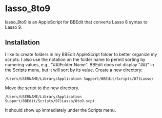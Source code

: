 lasso_8to9
==========

lasso_8to9 is an AppleScript for BBEdit that converts Lasso 8 syntax to Lasso 9.

Installation
------------
I like to create folders in my BBEdit AppleScript folder to better organize my scripts.
I also use the notation on the folder name to permit sorting by numering values, e.g.,
"##)Folder Name".  BBEdit does not display "##)" in the Scripts menu, but it will sort
by its value.  Create a new directory:

    /Users/USERNAME/Library/Application Support/BBEdit/Scripts/07)Lasso/

Move the script to the new directory.

    /Users/USERNAME/Library/Application Support/BBEdit/Scripts/07)Lasso/8to9.scpt

It should show up immediately under the Scripts menu.
